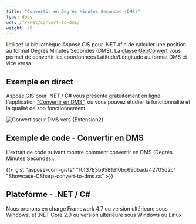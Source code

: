 ```yaml
---
title: "Convertir en Degrés Minutes Secondes (DMS)"
type: docs
url: /fr/net/convert-to-dms/
weight: 70
---
```


Utilisez la bibliothèque Aspose.GIS pour .NET afin de calculer une position au format Degrés Minutes Secondes (DMS). La [classe GeoConvert](https://reference.aspose.com/gis/net/aspose.gis/geoconvert) vous permet de convertir les coordonnées Latitude/Longitude au format DMS et vice versa.

## **Exemple en direct**

Aspose.GIS pour .NET / C# vous présente gratuitement en ligne l'application ["Convertir en DMS"](https://products.aspose.app/gis/coordinates/convert-to-dms), où vous pouvez étudier la fonctionnalité et la qualité de son fonctionnement.

![Convertisseur DMS vers {Extension2}](coordinates.png)

## **Exemple de code - Convertir en DMS**

L'extrait de code suivant montre comment convertir en DMS (Degrés Minutes Secondes).

{{< gist "aspose-com-gists" "10f3783b9581d10bc69dbada42705d2c" "Showcase-CSharp-convert-to-dms.cs" >}}

## **Plateforme - .NET / C#**

Nous prenons en charge Framework 4.7 ou version ultérieure sous Windows, et .NET Core 2.0 ou version ultérieure sous Windows ou Linux
